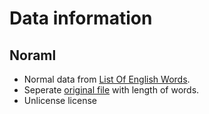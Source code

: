 # Data information
## Noraml
 - Normal data from [List Of English Words](https://github.com/dwyl/english-words).  
 - Seperate [original file](https://github.com/dwyl/english-words/blob/master/words_alpha.txt) with length of words.
 - Unlicense license